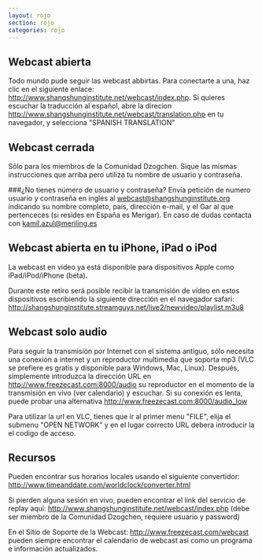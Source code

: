 ```yaml
---
layout: rojo
section: rojo
categories: rojo
--- 
```

Webcast abierta
---------------
Todo mundo pude seguir las webcast abbirtas. Para conectarte a una, haz clic en el siguiente enlace: <http://www.shangshunginstitute.net/webcast/index.php>.
Si quieres escuchar la traducción al español, abre la direcion <http://www.shangshunginstitute.net/webcast/translation.php> en tu navegador, y selecciona "SPANISH TRANSLATION"

Webcast cerrada
---------------
Sólo para los miembros de la Comunidad Dzogchen. Sique las mismas instrucciones que arriba pero utiliza tu nombre de usuario y contraseña.

###¿No tienes número de usuario y contraseña?
Envía petición de numero usuario y contraseña en inglés al webcast@shangshunginstitute.org indicando su nombre completo, país, dirección e-mail, y el Gar al que pertenceces (si resides en España es Merigar). En caso de dudas contacta con kamil.azul@meriling.es

Webcast abierta en tu iPhone, iPad o iPod
-----------------------------------------
La webcast en vídeo ya está disponible para dispositivos Apple como iPad/iPod/iPhone (beta).

Durante este retiro será posible recibir la transmisión de vídeo en estos dispositivos escribiendo la siguiente dirección en el navegador safari:
<http://shangshunginstitute.streamguys.net/live2/newvideo/playlist.m3u8>

Webcast solo audio
------------------
Para seguir la transmisión por Internet con el sistema antiguo, sólo necesita una conexión a internet y un reproductor multimedia que soporta mp3 (VLC se prefiere es gratis y disponible para Windows, Mac, Linux).
Después, simplemente introduzca la dirección URL en <http://www.freezecast.com:8000/audio> su reproductor en el momento de la transmisión en vivo (ver calendario) y escuchar.
Si su conexión es lenta, puede probar una alternativa <http://www.freezecast.com:8000/audio_low>

Para utilizar la url en VLC, tienes que ir al primer  menu "FILE", elija el submenu "OPEN NETWORK"  y en el lugar correcto URL  debera introducir la el codigo de acceso.

Recursos
--------
Pueden encontrar sus horarios locales usando el siguiente convertidor: <http://www.timeanddate.com/worldclock/converter.html>

Si pierden alguna sesión en vivo, pueden encontrar el link del servicio de replay aquí: <http://www.shangshunginstitute.net/webcast/index.php> (debe ser miembro de la Comunidad Dzogchen, requiere usuario y password)

En el Sitio de Soporte de la Webcast: <http://www.freezecast.com/webcast> pueden siempre encontrar el calendario de webcast  así como un programa e información actualizados.